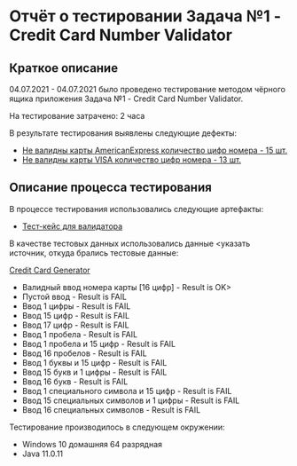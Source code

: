 # Отчёт о тестировании Задача №1 - Credit Card Number Validator

## Краткое описание

04.07.2021 - 04.07.2021 было проведено тестирование методом чёрного ящика приложения Задача №1 - Credit Card Number Validator.

На тестирование затрачено: 2 часа

В результате тестирования выявлены следующие дефекты:
* [Не валидны карты AmericanExpress количество цифр номера - 15 шт.](https://github.com/Ruslanka92/java-1-1/issues/1#issue-936834101)
* [Не валидны карты VISA количество цифр номера - 13 шт.](https://github.com/Ruslanka92/java-1-1/issues/2#issue-936838187)

## Описание процесса тестирования

В процессе тестирования использовались следующие артефакты:
* [Тест-кейс для валидатора](https://github.com/Ruslanka92/java-1-1/blob/92be6674ff0c72f8d2adfdf311a7059ec62c8525/%D0%A2%D0%B5%D1%81%D1%82-%D0%BA%D0%B5%D0%B9%D1%81.md)

В качестве тестовых данных использовались данные <указать источник, откуда брались тестовые данные:

[Credit Card Generator](https://www.businessyeti.com/Apps/CreditCardGenerator/)
* Валидный ввод номера карты [16 цифр] - Result is OK> 
* Пустой ввод - Result is FAIL
* Ввод 1 цифры - Result is FAIL
* Ввод 15 цифр - Result is FAIL
* Ввод 17 цифр - Result is FAIL
* Ввод 1 пробела - Result is FAIL
* Ввод 1 пробела и 15 цифр - Result is FAIL
* Ввод 16 пробелов - Result is FAIL
* Ввод 1 буквы и 15 цифр - Result is FAIL
* Ввод 15 букв и 1 цифры - Result is FAIL
* Ввод 16 букв - Result is FAIL
* Ввод 1 специального символа и 15 цифр - Result is FAIL
* Ввод 15 специальных символов и 1 цифры - Result is FAIL
* Ввод 16 специальных символов - Result is FAIL

Тестирование производилось в следующем окружении:
* Windows 10 домашняя 64 разрядная
* Java 11.0.11
